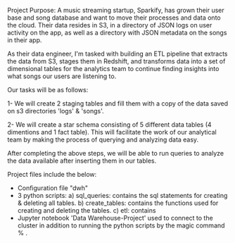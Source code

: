 Project Purpose:
A music streaming startup, Sparkify, has grown their user base and song database and want to move their processes and data onto the cloud. Their data resides in S3, in a directory of JSON logs on user activity on the app, as well as a directory with JSON metadata on the songs in their app.

As their data engineer, I'm tasked with building an ETL pipeline that extracts the data from S3, stages them in Redshift, and transforms data into a set of dimensional tables for the analytics team to continue finding insights into what songs our users are listening to.


Our tasks will be as follows:

1- We will create 2 staging tables and fill them with a copy of the data saved on s3 directories 'logs' & 'songs'.

2- We will create a star schema consisting of 5 different data tables (4 dimentions and 1 fact table). This will facilitate the work of our analytical team by making the process of querying and analyzing data easy.

After completing the above steps, we will be able to run queries to analyze the data available after inserting them in our tables.

Project files include the below:

* Configuration file "dwh"
* 3 python scripts:
    a) sql_queries: contains the sql statements for creating & deleting all tables.
    b) create_tables: contains the functions used for creating and deleting the tables.
    c) etl: contains 
* Jupyter notebook 'Data Warehouse-Project' used to connect to the cluster in addition to running the python scripts by the magic command % .